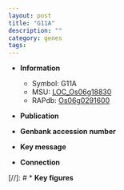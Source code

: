 ```yaml
---
layout: post
title: "G11A"
description: ""
category: genes
tags: 
---
```


* **Information**  
    + Symbol: G11A  
    + MSU: [LOC_Os06g18830](http://rice.uga.edu/cgi-bin/ORF_infopage.cgi?orf=LOC_Os06g18830)  
    + RAPdb: [Os06g0291600](http://rapdb.dna.affrc.go.jp/viewer/gbrowse_details/irgsp1?name=Os06g0291600)  

* **Publication**  

* **Genbank accession number**  

* **Key message**  

* **Connection**  

[//]: # * **Key figures**  


